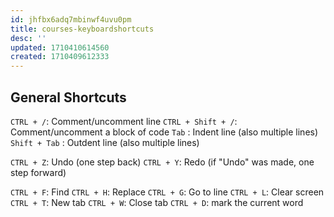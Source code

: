 ```yaml
---
id: jhfbx6adq7mbinwf4uvu0pm
title: courses-keyboardshortcuts
desc: ''
updated: 1710410614560
created: 1710409612333
---
```


## General Shortcuts
`CTRL + /`: Comment/uncomment line
`CTRL + Shift + /`: Comment/uncomment a block of code
`Tab` : Indent line (also multiple lines)
`Shift + Tab` : Outdent line (also multiple lines)

`CTRL + Z`: Undo (one step back)
`CTRL + Y`: Redo (if "Undo" was made, one step forward)

`CTRL + F`: Find
`CTRL + H`: Replace
`CTRL + G`: Go to line
`CTRL + L`: Clear screen
`CTRL + T`: New tab
`CTRL + W`: Close tab
`CTRL + D`: mark the current word 



